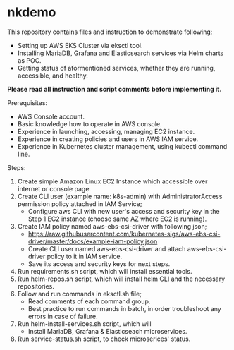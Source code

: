 # nkdemo
This repository contains files and instruction to demonstrate following:
- Setting up AWS EKS Cluster via eksctl tool.
- Installing MariaDB, Grafana and Elasticsearch services via Helm charts as POC.
- Getting status of aformentioned services, whether they are running, accessible, and healthy.

**Please read all instruction and script comments before implementing it.**

Prerequisites:

- AWS Console account.
- Basic knowledge how to operate in AWS console.
- Experience in launching, accessing, managing EC2 instance.
- Experience in creating policies and users in AWS IAM service.
- Experience in Kubernetes cluster management, using kubectl command line.

Steps:

1. Create simple Amazon Linux EC2 Instance which accessible over internet or console page.
2. Create CLI user (example name: k8s-admin) with AdministratorAccess permission policy attached in IAM Service;
    - Configure aws CLI with new user's access and security key in the Step 1 EC2 instance (choose same AZ where EC2 is running).
3. Create IAM policy named aws-ebs-csi-driver with following json;
    - https://raw.githubusercontent.com/kubernetes-sigs/aws-ebs-csi-driver/master/docs/example-iam-policy.json
    - Create CLI user named aws-ebs-csi-driver and attach aws-ebs-csi-driver policy to it in IAM service.
    - Save its access and security keys for next steps.
4. Run requirements.sh script, which will install essential tools.
5. Run helm-repos.sh script, which will install helm CLI and the necessary repositories.
6. Follow and run commands in eksctl.sh file;
    - Read comments of each command group.
    - Best practice to run commands in batch, in order troubleshoot any errors in case of failure.
7. Run helm-install-services.sh script, which will
    - Install MariaDB, Grafana & Elasticseach microservices.
8. Run service-status.sh script, to check microserices' status.